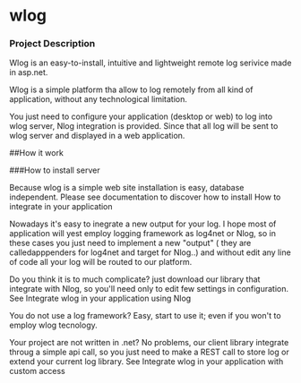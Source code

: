 # wlog

### Project Description
Wlog is an easy-to-install, intuitive and lightweight remote log serivice made in asp.net.

Wlog is a simple platform tha allow to log remotely from all kind of application, without any technological limitation.

You just need to configure your application (desktop or web) to log into wlog server, Nlog integration is provided. Since that all log will be sent to wlog server and displayed in a web application. 


##How it work

###How to install server

Because wlog is a simple web site installation is easy, database independent. Please see documentation to discover how to install
How to integrate in your application

Nowadays it's easy to inegrate a new output for your log. I hope most of application will yest employ logging framework as log4net or Nlog, so in these cases you just need to implement a new "output" ( they are calledapppenders for log4net and target for Nlog..) and without edit any line of code all your log will be routed to our platform. 

Do you think it is to much complicate? just download our library that integrate with Nlog, so you'll need only to edit few settings in configuration. See Integrate wlog in your application using Nlog

You do not use a log framework? Easy, start to use it; even if you won't to employ wlog tecnology.

Your project are not written in .net? No problems, our client library integrate throug a simple api call, so you just need to make a REST call to store log or extend your current log library. See Integrate wlog in your application with custom access
